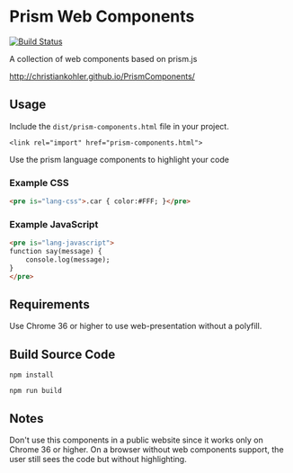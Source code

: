 Prism Web Components
========

[![Build Status](https://travis-ci.org/ChristianKohler/PrismComponents.svg?branch=master)](https://travis-ci.org/ChristianKohler/PrismComponents)

A collection of web components based on prism.js

http://christiankohler.github.io/PrismComponents/

## Usage

Include the `dist/prism-components.html` file in your project.

    <link rel="import" href="prism-components.html">

Use the prism language components to highlight your code

### Example CSS

```html
<pre is="lang-css">.car { color:#FFF; }</pre>
```
### Example JavaScript

```html
<pre is="lang-javascript">
function say(message) {
    console.log(message);
}
</pre>
```

## Requirements
Use Chrome 36 or higher to use web-presentation without a polyfill.

## Build Source Code

    npm install
    
    npm run build

## Notes
Don't use this components in a public website since it works only on Chrome 36 or higher. On a browser without web components support, the user still sees the code but without highlighting.